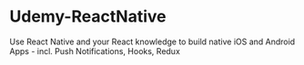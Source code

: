 # Udemy-ReactNative
Use React Native and your React knowledge to build native iOS and Android Apps - incl. Push Notifications, Hooks, Redux
